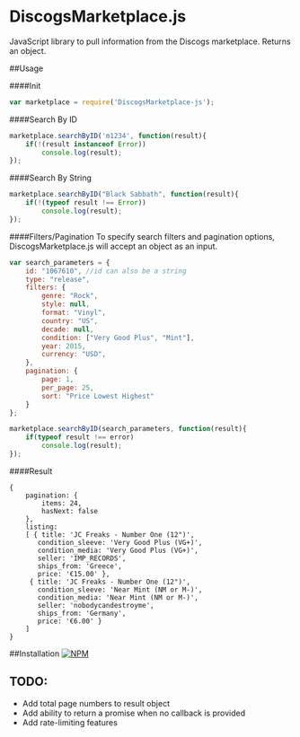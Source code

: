 # DiscogsMarketplace.js

JavaScript library to pull information from the Discogs marketplace.  Returns an object.


##Usage

####Init

````javascript
var marketplace = require('DiscogsMarketplace-js');
````

####Search By ID

````javascript
marketplace.searchByID('m1234', function(result){
	if(!(result instanceof Error))
		console.log(result);
});
````

####Search By String

````javascript
marketplace.searchByID("Black Sabbath", function(result){
	if(!(typeof result !== Error))
		console.log(result);
});
````

####Filters/Pagination
To specify search filters and pagination options, DiscogsMarketplace.js will accept an object as an input.

````javascript
var search_parameters = {
	id: "1067610", //id can also be a string
	type: "release",
	filters: {
		genre: "Rock",
		style: null,
		format: "Vinyl",
		country: "US",
		decade: null,
		condition: ["Very Good Plus", "Mint"],
		year: 2015,
		currency: "USD",
	},
	pagination: {
		page: 1,
		per_page: 25,
		sort: "Price Lowest Highest"
	}
};

marketplace.searchByID(search_parameters, function(result){
	if(typeof result !== error)
		console.log(result);
});
````

####Result

````
{ 
	pagination: { 
		items: 24, 
		hasNext: false 
	},
  	listing: 
   	[ { title: 'JC Freaks - Number One (12")',
       condition_sleeve: 'Very Good Plus (VG+)',
       condition_media: 'Very Good Plus (VG+)',
       seller: 'IMP_RECORDS',
       ships_from: 'Greece',
       price: '€15.00' },
     { title: 'JC Freaks - Number One (12")',
       condition_sleeve: 'Near Mint (NM or M-)',
       condition_media: 'Near Mint (NM or M-)',
       seller: 'nobodycandestroyme',
       ships_from: 'Germany',
       price: '€6.00' }
    ]
}
````


##Installation
[![NPM](https://nodei.co/npm/discogs_marketplace_api.png)](https://nodei.co/npm/discogs_marketplace_api/)

## TODO:
* Add total page numbers to result object
* Add ability to return a promise when no callback is provided
* Add rate-limiting features
